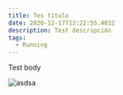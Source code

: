 ```yaml
---
title: Tes titulo
date: 2020-12-17T12:22:55.403Z
description: Test descripción
tags:
  - Running
---
```

Test body

![asdsa](/img/ojo.png "sada")
